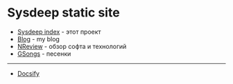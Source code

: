 # Sysdeep static site

- [Sysdeep index](https://sysdeep.github.io/) - этот проект
- [Blog](https://sysdeep.gitlab.io/blog/) - my blog
- [NReview](https://sysdeep.gitlab.io/nreview/) - обзор софта и технологий
- [GSongs](https://sysdeep.gitlab.io/gsongs/) - песенки

---

- [Docsify](https://docsify.js.org/#/)
